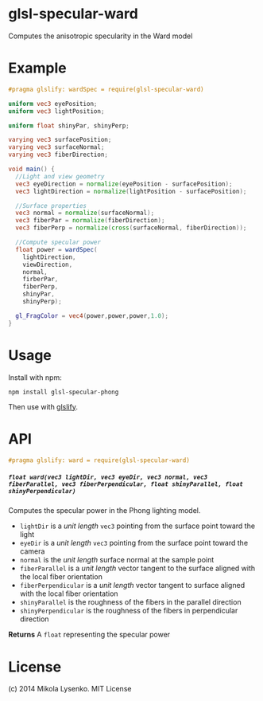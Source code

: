 # glsl-specular-ward
Computes the anisotropic specularity in the Ward model

# Example

```glsl
#pragma glslify: wardSpec = require(glsl-specular-ward)

uniform vec3 eyePosition;
uniform vec3 lightPosition;

uniform float shinyPar, shinyPerp;

varying vec3 surfacePosition;
varying vec3 surfaceNormal;
varying vec3 fiberDirection;

void main() {
  //Light and view geometry
  vec3 eyeDirection = normalize(eyePosition - surfacePosition);
  vec3 lightDirection = normalize(lightPosition - surfacePosition);

  //Surface properties
  vec3 normal = normalize(surfaceNormal);
  vec3 fiberPar = normalize(fiberDirection);
  vec3 fiberPerp = normalize(cross(surfaceNormal, fiberDirection));

  //Compute specular power
  float power = wardSpec(
    lightDirection, 
    viewDirection, 
    normal, 
    firberPar,
    fiberPerp,
    shinyPar,
    shinyPerp);

  gl_FragColor = vec4(power,power,power,1.0);
}
```

# Usage

Install with npm:

```
npm install glsl-specular-phong
```

Then use with [glslify](https://github.com/stackgl/glslify).

# API

```glsl
#pragma glslify: ward = require(glsl-specular-ward)
```

##### `float ward(vec3 lightDir, vec3 eyeDir, vec3 normal, vec3 fiberParallel, vec3 fiberPerpendicular, float shinyParallel, float shinyPerpendicular)`
Computes the specular power in the Phong lighting model.

* `lightDir` is a *unit length* `vec3` pointing from the surface point toward the light
* `eyeDir` is a *unit length* `vec3` pointing from the surface point toward the camera
* `normal` is the *unit length* surface normal at the sample point
* `fiberParallel` is a *unit length* vector tangent to the surface aligned with the local fiber orientation
* `fiberPerpendicular` is a *unit length* vector tangent to surface aligned with the local fiber orientation
* `shinyParallel` is the roughness of the fibers in the parallel direction
* `shinyPerpendicular` is the roughness of the fibers in perpendicular direction

**Returns** A `float` representing the specular power

# License
(c) 2014 Mikola Lysenko. MIT License